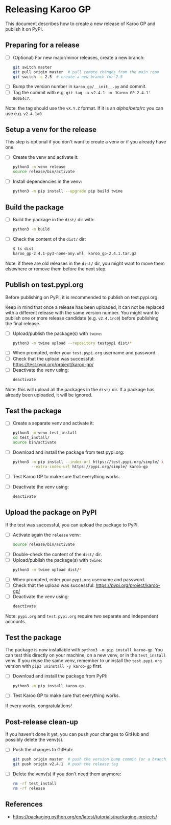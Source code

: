 # Releasing Karoo GP

This document describes how to create a new release of Karoo GP and
publish it on PyPI.


## Preparing for a release

- [ ] (Optional) For new major/minor releases, create a new branch:
   ```sh
   git switch master
   git pull origin master  # pull remote changes from the main repo
   git switch -c 2.5  # create a new branch for 2.5
   ```
- [ ] Bump the version number in `karoo_gp/__init__.py` and commit.
- [ ] Tag the commit with e.g. `git tag -a v2.4.1 -m 'Karoo GP 2.4.1' 8d0b4c7`.

Note: the tag should use the `vX.Y.Z` format.  If it is an *alpha*/*beta*/*rc*
you can use e.g. `v2.4.1a0`


## Setup a venv for the release

This step is optional if you don't want to create a venv or if you
already have one.

- [ ] Create the venv and activate it:
  ```sh
  python3 -m venv release
  source release/bin/activate
  ```

- [ ] Install dependencies in the venv:
  ```sh
  python3 -m pip install --upgrade pip build twine
  ```

## Build the package

- [ ] Build the package in the `dist/` dir with:
  ```sh
  python3 -m build
  ```
- [ ] Check the content of the `dist/` dir:
  ```sh
  $ ls dist
  karoo_gp-2.4.1-py3-none-any.whl  karoo_gp-2.4.1.tar.gz
  ```

Note: if there are old releases in the `dist/` dir, you might want to
move them elsewhere or remove them before the next step.


## Publish on test.pypi.org

Before publishing on PyPI, it is recommended to publish on test.pypi.org.

Keep in mind that once a release has been uploaded, it can not be
replaced with a different release with the same version number.
You might want to publish one or more release candidate (e.g.
`v2.4.1rc0`) before publishing the final release.

- [ ] Upload/publish the package(s) with `twine`:
  ```sh
  python3 -m twine upload --repository testpypi dist/*
  ```
- [ ] When prompted, enter your `test.pypi.org` username and password.
- [ ] Check that the upload was successful: https://test.pypi.org/project/karoo-gp/
- [ ] Deactivate the venv using:
  ```sh
  deactivate
  ```

Note: this will upload all the packages in the `dist/` dir.  If a
package has already been uploaded, it will be ignored.


## Test the package

- [ ] Create a separate venv and activate it:
  ```sh
  python3 -m venv test_install
  cd test_install/
  source bin/activate
  ```
- [ ] Download and install the package from test.pypi.org:
  ```sh
  python3 -m pip install --index-url https://test.pypi.org/simple/ \
          --extra-index-url https://pypi.org/simple/ karoo-gp
  ```
- [ ] Test Karoo GP to make sure that everything works.
- [ ] Deactivate the venv using:
  ```sh
  deactivate
  ```


## Upload the package on PyPI

If the test was successful, you can upload the package to PyPI.

- [ ] Activate again the `release` venv:
  ```sh
  source release/bin/activate
  ```
- [ ] Double-check the content of the `dist/` dir.
- [ ] Upload/publish the package(s) with `twine`:
  ```sh
  python3 -m twine upload dist/*
  ```
- [ ] When prompted, enter your `pypi.org` username and password.
- [ ] Check that the upload was successful: https://pypi.org/project/karoo-gp/
- [ ] Deactivate the venv using:
  ```sh
  deactivate
  ```

Note: `pypi.org` and `test.pypi.org` require two separate and
independent accounts.


## Test the package

The package is now installable with `python3 -m pip install karoo-gp`.
You can test this directly on your machine, on a new venv, or in the
`test_install` venv.  If you reuse the same venv, remember to uninstall
the `test.pypi.org` version with `pip3 uninstall -y karoo-gp` first.

- [ ] Download and install the package from PyPI:
  ```sh
  python3 -m pip install karoo-gp
  ```
- [ ] Test Karoo GP to make sure that everything works.

If every works, congratulations!


## Post-release clean-up

If you haven't done it yet, you can push your changes to GitHub and
possibly delete the venv(s).

- [ ] Push the changes to GitHub:
  ```sh
  git push origin master  # push the version bump commit (or a branch)
  git push origin v2.4.1  # push the release tag
  ```
- [ ] Delete the venv(s) if you don't need them anymore:
  ```sh
  rm -rf test_install
  rm -rf release
  ```


## References

* https://packaging.python.org/en/latest/tutorials/packaging-projects/
